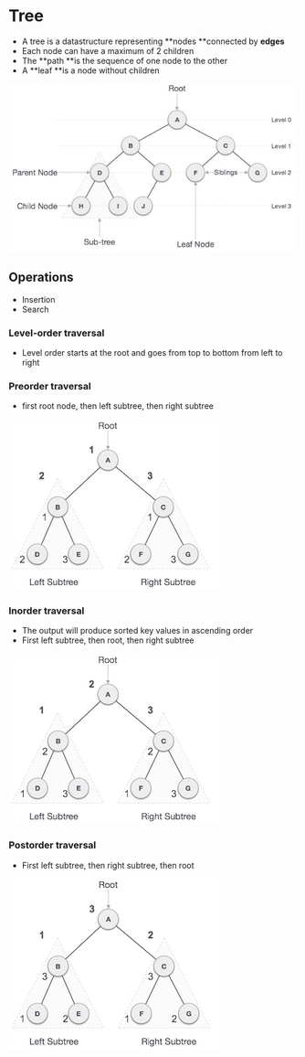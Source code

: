 # Tree

* A tree is a datastructure representing **nodes **connected by **edges**
* Each node can have a maximum of 2 children
* The **path **is the sequence of one node to the other
* A **leaf **is a node without children

![](/images/datastructures/tree.png)

## Operations

* Insertion
* Search

### Level-order traversal

* Level order starts at the root and goes from top to bottom from left to right

### Preorder traversal

* first root node, then left subtree, then right subtree

![](/images/datastructures/tree_preorder.png)

### Inorder traversal

* The output will produce sorted key values in ascending order
* First left subtree, then root, then right subtree

![](/images/datastructures/tree_inorder)

### Postorder traversal

* First left subtree, then right subtree, then root

![](/images/datastructures/tree_postorder.png)



